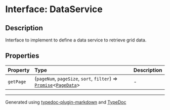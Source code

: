 # Interface: DataService

## Description

Interface to implement to define a data service to retrieve grid data.

## Properties

| Property | Type | Description |
| :------ | :------ | :------ |
| `getPage` | (`pageNum`, `pageSize`, `sort`, `filter`) => [`Promise`]( https://developer.mozilla.org/en-US/docs/Web/JavaScript/Reference/Global_Objects/Promise )\<[`PageData`](PageData.md)\> | - |

***

Generated using [typedoc-plugin-markdown](https://www.npmjs.com/package/typedoc-plugin-markdown) and [TypeDoc](https://typedoc.org/)
